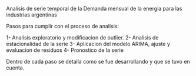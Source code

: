 Analisis de serie temporal de la Demanda mensual de la energia para las industrias argentinas

Pasos para cumplir con el proceso de analisis:

1- Analisis exploratorio y modificacion de outlier.
2- Analisis de estacionalidad de la serie
3- Aplicacion del modelo ARIMA, ajuste y evaluacion de residuos
4- Pronostico de la serie

Dentro de cada paso se detalla como se fue desarrollando y que se tuvo en cuenta.
